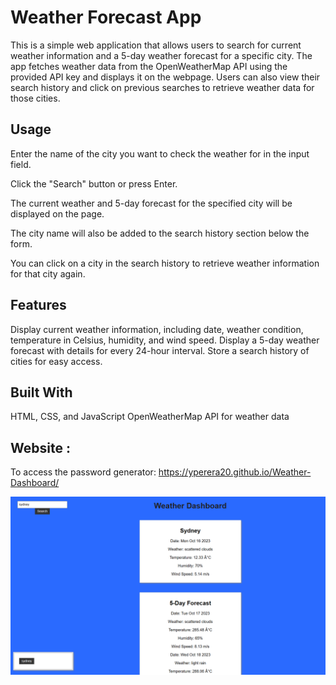 # Weather Forecast App
This is a simple web application that allows users to search for current weather information and a 5-day weather forecast for a specific city. The app fetches weather data from the OpenWeatherMap API using the provided API key and displays it on the webpage. Users can also view their search history and click on previous searches to retrieve weather data for those cities.

## Usage
Enter the name of the city you want to check the weather for in the input field.

Click the "Search" button or press Enter.

The current weather and 5-day forecast for the specified city will be displayed on the page.

The city name will also be added to the search history section below the form.

You can click on a city in the search history to retrieve weather information for that city again.

## Features
Display current weather information, including date, weather condition, temperature in Celsius, humidity, and wind speed.
Display a 5-day weather forecast with details for every 24-hour interval.
Store a search history of cities for easy access.

## Built With
HTML, CSS, and JavaScript
OpenWeatherMap API for weather data

## Website :

To access the password generator: https://yperera20.github.io/Weather-Dashboard/

![Alt text](image.png)
